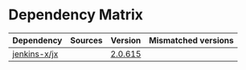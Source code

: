# Dependency Matrix

Dependency | Sources | Version | Mismatched versions
---------- | ------- | ------- | -------------------
[jenkins-x/jx](https://github.com/jenkins-x/jx.git) |  | [2.0.615](https://github.com/jenkins-x/jx/releases/tag/v2.0.615) | 
